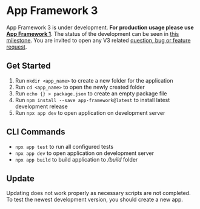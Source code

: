 # App Framework 3

App Framework 3 is under development. **For production usage please use [App Framework 1](https://github.com/scriptPilot/app-framework)**. The status of the development can be seen in [this milestone](https://github.com/scriptPilot/app-framework/milestone/8). You are invited to open any V3 related [question, bug or feature request](https://github.com/scriptPilot/app-framework/issues).

## Get Started

1. Run `mkdir <app_name>` to create a new folder for the application
2. Run `cd <app_name>` to open the newly created folder
3. Run `echo {} > package.json` to create an empty package file
4. Run `npm install --save app-framework@latest` to install latest development release
5. Run `npx app dev` to open application on development server

## CLI Commands

- `npx app test` to run all configured tests
- `npx app dev` to open application on development server
- `npx app build` to build application to */build* folder

## Update

Updating does not work properly as necessary scripts are not completed.
To test the newest development version, you should create a new app.
